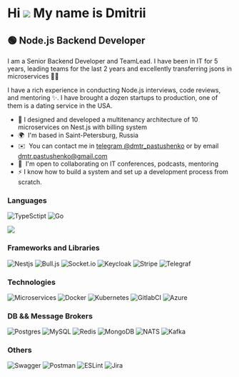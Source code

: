 Hi ![](https://user-images.githubusercontent.com/18350557/176309783-0785949b-9127-417c-8b55-ab5a4333674e.gif) My name is Dmitrii
===============================================================================================================================

🟢 Node.js Backend Developer
----------------------------

I am a Senior Backend Developer and TeamLead. I have been in IT for 5 years, leading teams for the last 2 years and excellently transferring jsons in microservices 🧑‍🎨 

I have a rich experience in conducting Node.js interviews, code reviews, and mentoring ✨. I have brought a dozen startups to production, one of them is a dating service in the USA. 

* 🚀 I designed and developed a multitenancy architecture of 10 microservices on Nest.js with billing system
* 🌍  I'm based in Saint-Petersburg, Russia
* ✉️  You can contact me in [telegram @dmtr_pastushenko](https://t.me/dmtr_pastushenko) or by email [dmtr.pastushenko@gmail.com](mailto:dmtr.pastushenko@gmail.com)
* 🤝  I'm open to collaborating on IT conferences, podcasts, mentoring
* ⚡️  I know how to build a system and set up a development process from scratch.

### Languages

![TypeSctipt](https://img.shields.io/badge/typescript-%233178C6?style=for-the-badge&logo=typescript&logoColor=white)
![Go](https://img.shields.io/badge/go-%2300ADD8.svg?&style=for-the-badge&logo=go&logoColor=white)

![](https://github-readme-stats.vercel.app/api/top-langs/?username=Demetra0&theme=dark&hide_border=true&include_all_commits=true&count_private=true&layout=compact)

### Frameworks and Libraries

![Nestjs](https://img.shields.io/badge/nestjs-%23E0234E?style=for-the-badge&logo=nestjs&logoColor=white)
![Bull.js](https://img.shields.io/badge/bull.js-%23DB0A40?style=for-the-badge&logo=redbull&logoColor=white)
![Socket.io](https://img.shields.io/badge/socket.io-%23010101?style=for-the-badge&logo=socket.io&logoColor=white)
![Keycloak](https://img.shields.io/badge/Keycloak-%234D4D4D?style=for-the-badge&logo=Keycloak&logoColor=white)
![Stripe](https://img.shields.io/badge/stripe-%23008CDD?style=for-the-badge&logo=stripe&logoColor=white)
![Telegraf](https://img.shields.io/badge/telegraf-%2326A5E4?style=for-the-badge&logo=telegram&logoColor=white)

### Technologies
![Microservices](https://img.shields.io/badge/microservices-green?style=for-the-badge)
![Docker](https://img.shields.io/badge/docker-%230db7ed.svg?&style=for-the-badge&logo=docker&logoColor=white)
![Kubernetes](https://img.shields.io/badge/kubernetes-%23326ce5.svg?style=for-the-badge&logo=kubernetes&logoColor=white)
![GitlabCI](https://img.shields.io/badge/gitlab-%23FC6D26?style=for-the-badge&logo=gitlab&logoColor=white)
![Azure](https://img.shields.io/badge/azure%20devops-blue?style=for-the-badge)


### DB && Message Brokers

![Postgres](https://img.shields.io/badge/postgres-%23316192.svg?style=for-the-badge&logo=postgresql&logoColor=white)
![MySQL](https://img.shields.io/badge/MySQL-00000F?style=for-the-badge&logo=mysql&logoColor=white)
![Redis](https://img.shields.io/badge/redis-%23DD0031.svg?style=for-the-badge&logo=redis&logoColor=white)
![MongoDB](https://img.shields.io/badge/mongodb-%2347A248?style=for-the-badge&logo=mongodb&logoColor=white)
![NATS](https://img.shields.io/badge/natsdotio-%2327AAE1?style=for-the-badge&logo=natsdotio&logoColor=white)
![Kafka](https://img.shields.io/badge/Apache%20Kafka-000?style=for-the-badge&logo=apachekafka)

### Others

![Swagger](https://img.shields.io/badge/-Swagger-%23Clojure?style=for-the-badge&logo=swagger&logoColor=white)
![Postman](https://img.shields.io/badge/Postman-FF6C37?style=for-the-badge&logo=postman&logoColor=white)
![ESLint](https://img.shields.io/badge/ESLint-4B3263?style=for-the-badge&logo=eslint&logoColor=white)
![Jira](https://img.shields.io/badge/jira-%230A0FFF.svg?style=for-the-badge&logo=jira&logoColor=white)
